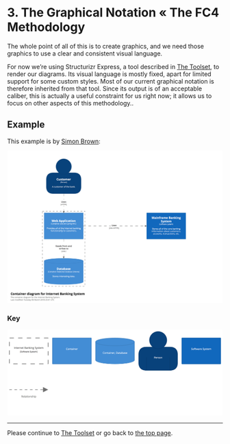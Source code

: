 # 3. The Graphical Notation « The FC4 Methodology

The whole point of all of this is to create graphics, and we need those graphics to use a clear and consistent visual language.

For now we’re using Structurizr Express, a tool described in [The Toolset](4_Toolset.md), to render our diagrams. Its visual language is mostly fixed, apart for limited support for some custom styles. Most of our current graphical notation is therefore inherited from that tool. Since its output is of an acceptable caliber, this is actually a useful constraint for us right now; it allows us to focus on other aspects of this methodology..

## Example

This example is by [Simon Brown](http://simonbrown.je/):

![graphical notation example](images/fc4_graphical_notation_example.png)

### Key

![graphical notation key](images/fc4_graphical_notation_example_key.png)

----

Please continue to [The Toolset](4_Toolset.md) or go back to [the top page](README.md).
